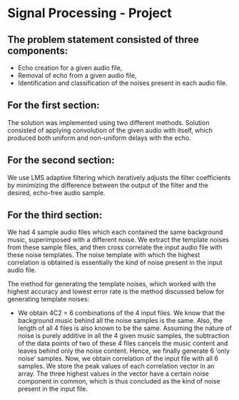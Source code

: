 # Signal Processing - Project

## The problem statement consisted of three components:

- Echo creation for a given audio file,
- Removal of echo from a given audio file, 
- Identification and classification of the noises present in each audio file.


## For the first section: 
The solution was implemented using two different methods. Solution consisted of applying convolution of the given audio with itself, which produced both uniform and non-uniform delays with the echo.


## For the second section: 
We use LMS adaptive filtering which iteratively adjusts the filter coefficients by minimizing the difference between the output of the filter and the desired, echo-free audio sample.


## For the third section: 
We had 4 sample audio files which each contained the same background music, superimposed with a different noise. We extract the template noises from these sample files, and then cross correlate the input audio file with these noise templates. The noise template with which the highest correlation is obtained is essentially the kind of noise present in the input audio file.


The method for generating the template noises, which worked with the highest accuracy and lowest error rate is the method discussed below for generating template noises: 

- We obtain 4C2 = 6 combinations of the 4 input files. We know that the background music behind all the noise samples is the same. Also, the length of all 4 files is also known to be the same. Assuming the nature 
  of noise is purely additive in all the 4 given music samples, the subtraction of the data points of two of these 4 files cancels the music content and leaves behind only the noise content. Hence, we finally 
  generate 6 ‘only noise’ samples. Now, we obtain correlation of the input file with all 6 samples. We store the peak values of each correlation vector in an array. The three highest values in the vector have a 
  certain noise component in common, which is thus concluded as the kind of noise present in the input file.
